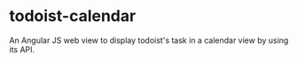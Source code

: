 # todoist-calendar
An Angular JS web view to display todoist's task in a calendar view by using its API.
